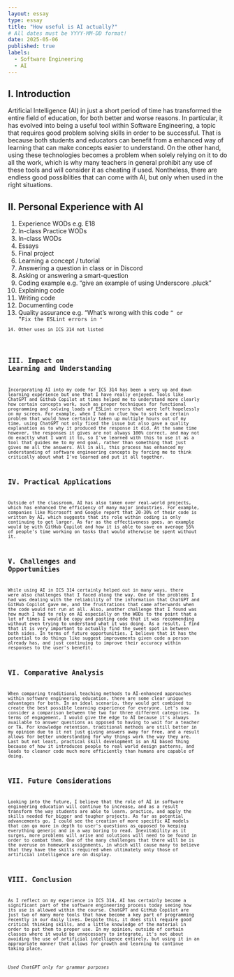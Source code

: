 ```yaml
---
layout: essay
type: essay
title: "How useful is AI actually?"
# All dates must be YYYY-MM-DD format!
date: 2025-05-06
published: true
labels:
  - Software Engineering
  - AI
---
```


## I. Introduction
Artificial Intelligence (AI) in just a short period of time has transformed the entire field of education, for both better and worse reasons. In particular, it has evolved into being a useful tool within Software Engineering, a topic that requires good problem solving skills in order to be successful. That is because both students and educators can benefit from a enhanced way of learning that can make concepts easier to understand. On the other hand, using these technologies becomes a problem when solely relying on it to do all the work, which is why many teachers in general prohibit any use of these tools and will consider it as cheating if used. Nontheless, there are endless good possiblities that can come with AI, but only when used in the right situations.

## II. Personal Experience with AI
1. Experience WODs e.g. E18
2. In-class Practice WODs
3. In-class WODs
4. Essays
5. Final project
6. Learning a concept / tutorial
7. Answering a question in class or in Discord
8. Asking or answering a smart-question
9. Coding example e.g. “give an example of using Underscore .pluck”
10. Explaining code
11. Writing code
12. Documenting code
13. Quality assurance e.g. “What’s wrong with this code <code here>” or “Fix the ESLint errors in <code here>”
14. Other uses in ICS 314 not listed

## III. Impact on Learning and Understanding
Incorporating AI into my code for ICS 314 has been a very up and down learning experience but one that I have really enjoyed. Tools like ChatGPT and Github Copilot at times helped me to understand more clearly how certain concepts work, such as proper techniques for functional programming and solving loads of ESLint errors that were left hopelessly on my screen. For example, when I had no clue how to solve a certain problem that would have certainly taken up multiple hours out of my time, using ChatGPT not only fixed the issue but also gave a quality explanation as to why it produced the response it did. At the same time however, the responses it gives are not always 100% correct, and may not do exactly what I want it to, so I've learned with this to use it as a tool that guides me to my end goal, rather than something that just gives me all the answers. All in all, this process has enhanced my understanding of software engineering concepts by forcing me to think critically about what I've learned and put it all together.

## IV. Practical Applications
Outside of the classroom, AI has also taken over real-world projects, which has enhanced the efficiency of many major industries. For example, companies like Microsoft and Google report that 20-30% of their code is written by AI, which suggests that its role within coding is only continuing to get larger. As far as the effectiveness goes, an example would be with GitHub Copilot and how it is able to save on average 55% of people's time working on tasks that would otherwise be spent without it.

## V. Challenges and Opportunities
While using AI in ICS 314 certainly helped out in many ways, there were also challenges that I faced along the way. One of the problems I had was dealing with the reliability of the information that ChatGPT and GitHub Copilot gave me, and the frustrations that came afterwards when the code would not run at all. Also, another challenge that I found was how much I had to rely on AI especially on the WODs to the point that a lot of times I would be copy and pasting code that it was recommending without even trying to understand what it was doing. As a result, I find that it is very important to actually find the sweet spot in between both sides. In terms of future opportunities, I believe that it has the potential to do things like suggest improvements given code a person already has, and just continuing to improve their accuracy within responses to the user's benefit.

## VI. Comparative Analysis
When comparing traditional teaching methods to AI-enhanced approaches within software engineering education, there are some clear unique advantages for both. In an ideal scenario, they would get combined to create the best possible learning experience for everyone. Let's now consider a comparison between the two for three different categories. In terms of engagement, I would give the edge to AI because it's always available to answer questions as opposed to having to wait for a teacher or TA. For knowledge retention, traditional methods are still better in my opinion due to it not just giving answers away for free, and a result allows for better understanding for why things work the way they are. Last but not least, practical skill development is an AI based thing because of how it introduces people to real world design patterns, and leads to cleaner code much more efficiently than humans are capable of doing.

## VII. Future Considerations
Looking into the future, I believe that the role of AI in software engineering education will continue to increase, and as a result transform the way students are able to learn, practice, and apply the skills needed for bigger and tougher projects. As far as potential advancements go, I could see the creation of more specific AI models that can go more in depth to user's questions as opposed to keeping everything generic and in a way boring to read. Inevitability as it surges, more problems will arise and solutions will need to be found in order to combat them. One of the many challenges that there will be is the overuse on homework assignments, in which will cause many to believe that they have the skills required when ultimately only those of artificial intelligence are on display.

## VIII. Conclusion
As I reflect on my experience in ICS 314, AI has certainly become a significant part of the software engineering process today seeing how its use is allowed within the course. ChatGPT and GitHub Copilot are just two of many more tools that have become a key part of programming recently in our daily lives. Despite this, it does still require good critical thinking skills, and a little knowledge of the material in order to put them to proper use. In my opinion, outside of certain classes where it would be unnecessary to integrate, it's not about avoiding the use of artificial intelligence entirely, but using it in an appropriate manner that allows for growth and learning to continue taking place.

*Used ChatGPT only for grammar purposes*
